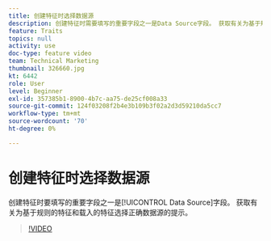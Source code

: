 ```yaml
---
title: 创建特征时选择数据源
description: 创建特征时需要填写的重要字段之一是Data Source字段。 获取有关为基于规则的特征和载入的特征选择正确数据源的提示。
feature: Traits
topics: null
activity: use
doc-type: feature video
team: Technical Marketing
thumbnail: 326660.jpg
kt: 6442
role: User
level: Beginner
exl-id: 357385b1-8900-4b7c-aa75-de25cf008a33
source-git-commit: 124f03208f2b4e3b109b3f02a2d3d59210da5cc7
workflow-type: tm+mt
source-wordcount: '70'
ht-degree: 0%

---
```


# 创建特征时选择数据源

创建特征时要填写的重要字段之一是[!UICONTROL Data Source]字段。 获取有关为基于规则的特征和载入的特征选择正确数据源的提示。

>[!VIDEO](https://video.tv.adobe.com/v/326660/?quality=12&learn=on)
